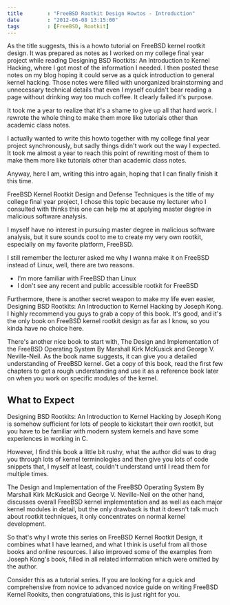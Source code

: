```yaml
---
title        : "FreeBSD Rootkit Design Howtos - Introduction"
date         : "2012-06-08 13:15:00"
tags         : [FreeBSD, Rootkit]
---
```


As the title suggests, this is a howto tutorial on FreeBSD kernel rootkit
design. It was prepared as notes as I worked on my college final year project
while reading Designing BSD Rootkits: An Introduction to Kernel Hacking, where I
got most of the information I needed. I then posted these notes on my blog
hoping it could serve as a quick introduction to general kernel hacking. Those
notes were filled with unorganized brainstorming and unnecessary technical
details that even I myself couldn't bear reading a page without drinking way too
much coffee. It clearly failed it's purpose.

It took me a year to realize that it's a shame to give up all that hard work. I
rewrote the whole thing to make them more like tutorials other than academic
class notes.

I actually wanted to write this howto together with my college final year
project synchronously, but sadly things didn't work out the way I expected.
It took me almost a year to reach this point of rewriting most of them to make
them more like tutorials other than academic class notes.


Anyway, here I am, writing this intro again, hoping that I can finally finish it
this time.

FreeBSD Kernel Rootkit Design and Defense Techniques is the title of my college
final year project, I chose this topic because my lecturer who I consulted with
thinks this one can help me at applying master degree in malicious software
analysis.

I myself have no interest in pursuing master degree in malicious software
analysis, but it sure sounds cool to me to create my very own rootkit,
especially on my favorite platform, FreeBSD.

I still remember the lecturer asked me why I wanna make it on FreeBSD instead of
Linux, well, there are two reasons.

* I'm more familiar with FreeBSD than Linux
* I don't see any recent and public accessible rootkit for FreeBSD

Furthermore, there is another secret weapon to make my life even easier,
Designing BSD Rootkits: An Introduction to Kernel Hacking by Joseph Kong. I
highly recommend you guys to grab a copy of this book. It's good, and it's the
only book on FreeBSD kernel rootkit design as far as I know, so you kinda have
no choice here.

There's another nice book to start with, The Design and Implementation of the
FreeBSD Operating System By Marshall Kirk McKusick and George V. Neville-Neil.
As the book name suggests, it can give you a detailed understanding of FreeBSD
kernel. Get a copy of this book, read the first few chapters to get a rough
understanding and use it as a reference book later on when you work on specific
modules of the kernel.

## What to Expect

Designing BSD Rootkits: An Introduction to Kernel Hacking by Joseph Kong is
somehow sufficient for lots of people to kickstart their own rootkit, but you
have to be familiar with modern system kernels and have some experiences in
working in C.

However, I find this book a little bit rushy, what the author did was to drag
you through lots of kernel terminologies and then give you lots of code snippets
that, I myself at least, couldn't understand until I read them for multiple
times.

The Design and Implementation of the FreeBSD Operating System By Marshall Kirk
McKusick and George V. Neville-Neil on the other hand, discusses overall FreeBSD
kernel implementation and as well as each major kernel modules in detail, but
the only drawback is that it doesn't talk much about rootkit techniques, it only
concentrates on normal kernel development.


So that's why I wrote this series on FreeBSD Kernel Rootkit Design, it combines
what I have learned, and what I think is useful from all those books and online
resources.
I also improved some of the examples from Joseph Kong's book, filled in all
related information which were omitted by the author.

Consider this as a tutorial series. If you are looking for a quick and
comprehensive from novice to advanced novice guide on writing FreeBSD Kernel
Rookits, then congratulations, this is just right for you.
